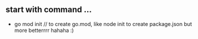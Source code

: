 ## start with command ...
- go mod init <projectname> // to create go.mod, like node init to create package.json but more betterrrr hahaha :)